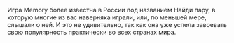 Игра Memory более известна в России под названием Найди пару, в которую многие из вас наверняка играли, или, по меньшей мере, слышали о ней. И это не удивительно, так как она уже успела завоевать свою популярность практически во всех странах мира.
